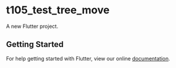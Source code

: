 # t105_test_tree_move

A new Flutter project.

## Getting Started

For help getting started with Flutter, view our online
[documentation](https://flutter.io/).
